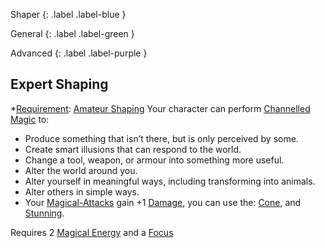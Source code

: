 
Shaper
{: .label .label-blue }

General
{: .label .label-green }

Advanced
{: .label .label-purple }
## Expert Shaping

\*[Requirement](Core/Terminology#Requirement): [Amateur Shaping](#Amateur%20Shaping)
Your character can perform [Channelled Magic](Magic#Channelled%20Magic) to:

- Produce something that isn’t there, but is only perceived by some.
- Create smart illusions that can respond to the world.
- Change a tool, weapon, or armour into something more useful.
- Alter the world around you.
- Alter yourself in meaningful ways, including transforming into animals.
- Alter others in simple ways.
- Your [Magical-Attacks](Game/Core/Magical-Attacks) gain +1 [Damage](Game/Core/Weapons#Damage), you can use the: [Cone](Game/Core/Magical-Attacks#Cone), and [Stunning](Game/Core/Magical-Attacks#Stunning).

Requires 2 [Magical Energy](Magic#Magical%20Energy) and a [Focus](Example-Gear#Focus)
